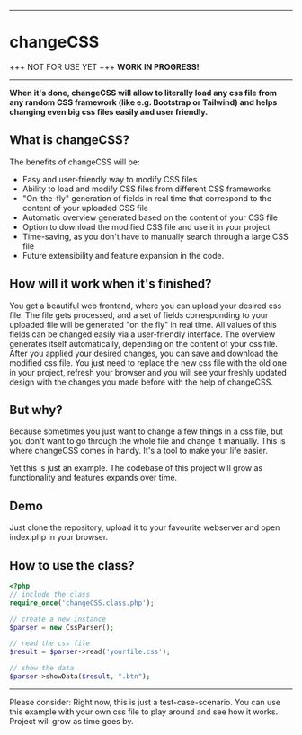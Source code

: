 
<hr>
<h1>changeCSS</h1>
+++ NOT FOR USE YET +++ <b>WORK IN PROGRESS!</b>
<hr>

<b>When it's done, changeCSS will allow to literally load any css file from any random CSS framework (like e.g. Bootstrap or Tailwind) and helps changing even big css files easily and user friendly.</b>
<h2>What is changeCSS?</h2>
The benefits of changeCSS will be:

- Easy and user-friendly way to modify CSS files
- Ability to load and modify CSS files from different CSS frameworks
- "On-the-fly" generation of fields in real time that correspond to the content of your uploaded CSS file
- Automatic overview generated based on the content of your CSS file
- Option to download the modified CSS file and use it in your project
- Time-saving, as you don't have to manually search through a large CSS file
- Future extensibility and feature expansion in the code.


<h2>How will it work when it's finished?</h2>
You get a beautiful web frontend, where you can upload your desired css file. The file gets processed, and a set of fields corresponding to your uploaded file will be generated "on the fly" in real time. All values of this fields can be changed easily via a user-friendly interface. The overview generates itself automatically, depending on the content of your css file. After you applied your desired changes, you can save and download the modified css file. You just need to replace the new css file with the old one in your project, refresh your browser and you will see your freshly updated design with the changes you made before with the help of changeCSS.

<h2>But why?</h2>
Because sometimes you just want to change a few things in a css file, but you don't want to go through the whole file and change it manually. This is where changeCSS comes in handy. It's a tool to make your life easier.


Yet this is just an example. The codebase of this project will grow as functionality and features expands over time.


<h2>Demo</h2>
Just clone the repository, upload it to your favourite webserver and open index.php in your browser.

<h2>How to use the class?</h2>

<!-- language: php -->

```php
<?php
// include the class
require_once('changeCSS.class.php');

// create a new instance
$parser = new CssParser();

// read the css file
$result = $parser->read('yourfile.css');

// show the data
$parser->showData($result, ".btn");
```
<hr>

Please consider: Right now, this is just a test-case-scenario. You can use this example with your own css file to play around and see how it works.
Project will grow as time goes by.

